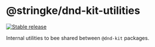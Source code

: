 # @stringke/dnd-kit-utilities

[![Stable release](https://img.shields.io/npm/v/@stringke/dnd-kit-utilities.svg)](https://npm.im/@stringke/dnd-kit-sortable)

Internal utilities to bee shared between `@dnd-kit` packages.
